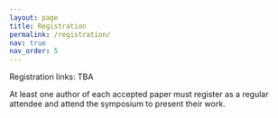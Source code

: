 ```yaml
---
layout: page
title: Registration
permalink: /registration/
nav: true
nav_order: 5
---
```


Registration links: TBA

At least one author of each accepted paper must register as a regular attendee and attend the symposium to present their work.

